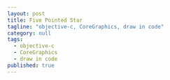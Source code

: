 ```yaml
---
layout: post
title: Five Pointed Star
tagline: "objective-c, CoreGraphics, draw in code"
category: null
tags:
  - objective-c
  - CoreGraphics
  - draw in code
published: true
---
```

